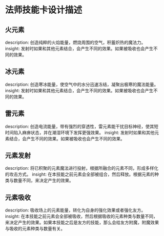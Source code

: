 # 法师技能卡设计描述

## 火元素

description: 创造纯粹的火焰能量，燃烧周围的空气，积蓄炽热的魔法力。
insight: 发射时如果和其他元素结合，会产生不同的效果。如果被吸收也会产生不同的效果。

## 冰元素

description: 创造寒冰能量，使空气中的水分迅速冻结，凝聚出极寒的魔法能量。
insight: 发射时如果和其他元素结合，会产生不同的效果。如果被吸收也会产生不同的效果。

## 雷元素

description: 创造电流能量，带有强烈的穿透性，雷元素能干扰目标神经，使其短时间陷入麻痹状态，并在潮湿环境下发挥更强效果。
insight: 发射时如果和其他元素结合，会产生不同的效果。如果被吸收也会产生不同的效果。

## 元素发射

description: 将已积聚的元素魔法进行投射，根据所融合的元素不同，形成多样化的攻击方式。
insight: 在本技能之前元素会全部被组合，然后释放。根据元素的种类与数量不同，来决定产生的效果。

## 元素吸收

description: 吸收场上的元素能量，转化为自身的强化效果或者强化友方。
insight: 在本技能之前元素会全部被吸收，然后根据吸收的元素种类与数量不同，来决定产生的效果。如果本技能之后是友方的技能，那么会给友方附魔，附魔效果与吸收的元素种类与数量有关。
